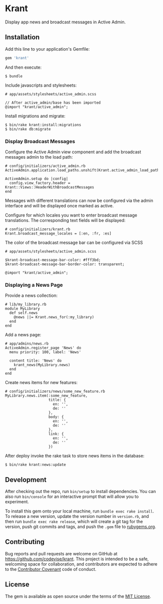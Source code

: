# Krant

Display app news and broadcast messages in Active Admin.

## Installation

Add this line to your application's Gemfile:

```ruby
gem 'krant'
```

And then execute:

    $ bundle

Include javascripts and stylesheets:

    # app/assets/stylesheets/active_admin.scss

    // After active_admin/base has been imported
    @import "krant/active_admin";

Install migrations and migrate:

    $ bin/rake krant:install:migrations
    $ bin/rake db:migrate

### Display Broadcast Messages

Configure the Active Admin view component and add the broadcast
messages admin to the load path:

    # config/initializers/active_admin.rb
    ActiveAdmin.application.load_paths.unshift(Krant.active_admin_load_path)

    ActiveAdmin.setup do |config|
      config.view_factory.header = Krant::Views::HeaderWithBroadcastMessages
    end

Messages with different translations can now be configured via the
admin interface and will be displayed once marked as active.

Configure for which locales you want to enter broadcast message
translations. The corresponding text fields will be displayed:

    # config/initializers/krant.rb
    Krant.broadcast_message_locales = [:en, :fr, :es]

The color of the broadcast message bar can be configured via SCSS

    # app/assets/stylesheets/active_admin.scss

    $krant-broadcast-message-bar-color: #fff3bd;
    $krant-broadcast-message-bar-border-color: transparent;

    @import "krant/active_admin";

### Displaying a News Page

Provide a news collection:

    # lib/my_library.rb
    module MyLibrary
      def self.news
        @news ||= Krant.news_for(:my_library)
      end
    end

Add a news page:

    # app/admins/news.rb
    ActiveAdmin.register_page 'News' do
      menu priority: 100, label: 'News'

      content title: 'News' do
        krant_news(MyLibrary.news)
      end
    end

Create news items for new features:

    # config/initializers/news/some_new_feature.rb
    MyLibrary.news.item(:some_new_feature,
                        title: {
                          en: '',
                          de: ''
                        },
                        body: {
                          en: '',
                          de: ''
                        },
                        link: {
                          en: '',
                          de: ''
                        })

After deploy invoke the rake task to store news items in the database:

    $ bin/rake krant:news:update

## Development

After checking out the repo, run `bin/setup` to install
dependencies. You can also run `bin/console` for an interactive prompt
that will allow you to experiment.

To install this gem onto your local machine, run `bundle exec rake
install`. To release a new version, update the version number in
`version.rb`, and then run `bundle exec rake release`, which will
create a git tag for the version, push git commits and tags, and push
the `.gem` file to [rubygems.org](https://rubygems.org).

## Contributing

Bug reports and pull requests are welcome on GitHub at
https://github.com/codevise/krant. This project is intended to be a
safe, welcoming space for collaboration, and contributors are expected
to adhere to the
[Contributor Covenant](http://contributor-covenant.org) code of
conduct.

## License

The gem is available as open source under the terms of the
[MIT License](http://opensource.org/licenses/MIT).
